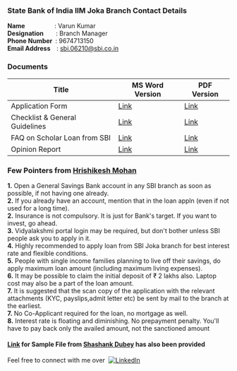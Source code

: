 
### State Bank of India IIM Joka Branch Contact Details

**Name**&emsp;&emsp;&emsp;&emsp;&ensp;&nbsp;: Varun Kumar 
<br/>**Designation**&emsp;&emsp;: Branch Manager
<br/>**Phone Number**&ensp;: 9674713150
<br/>**Email Address**&emsp;: sbi.06210@sbi.co.in

### Documents

| Title | MS Word Version | PDF Version |
|--|--|--|
| Application Form | [Link](https://1drv.ms/w/s!AuxhR8Xq6TYtg_w6MycX-JxbMrMSgA?e=HkZg0I) |[Link](/SBI_Loan_Documents/PDF_Version/APPLICATION-FORM.pdf) |
| Checklist & General Guidelines | [Link](https://1drv.ms/w/s!AuxhR8Xq6TYtg_w72ckn61b-pNEfhg?e=nbpLg9) |[Link](/SBI_Loan_Documents/PDF_Version/CHECKLIST-&-GENERAL-GUIDELINES.pdf) |
| FAQ on Scholar Loan from SBI | [Link](https://1drv.ms/w/s!AuxhR8Xq6TYtg_w89wc4LyPx1qULPA?e=XhSxt3) |[Link](/SBI_Loan_Documents/PDF_Version/FAQ-on-Scholar-Loan-from-SBI-IIM.pdf) |
| Opinion Report | [Link](https://1drv.ms/w/s!AuxhR8Xq6TYtg_w9xv_pxsvhphFXuw?e=rTahXU) |[Link](/SBI_Loan_Documents/PDF_Version/OPINION-REPORT.pdf) |

### Few Pointers from [Hrishikesh Mohan](https://www.linkedin.com/in/hrishikesh-mohan-k-p-04193116/)

**1.** Open a General Savings Bank account in any SBI branch as soon as possible, if not having one already. 
<br/>**2.** If you already have an account, mention that in the loan appln (even if not used for a long time).
<br/>**2.** Insurance is not compulsory. It is just for Bank's target. If you want to invest, go ahead.
<br/>**3.** Vidyalakshmi portal login may be required, but don't bother unless SBI people ask you to apply in it.
<br/>**4.** Highly recommended to apply loan from SBI Joka branch for best interest rate and flexible conditions.
<br/>**5.** People with single income families planning to live off their savings, do apply maximum loan amount (including maximum living expenses). 
<br/>**6.** It may be possible to claim the initial deposit of ₹ 2 lakhs also. Laptop cost may also be a part of the loan amount.
<br/>**7.** It is suggested that the scan copy of the application with the relevant attachments (KYC, payslips,admit letter etc) be sent by mail to the branch at the earliest.
<br/>**7.** No Co-Applicant required for the loan, no mortgage as well.
<br/>**8.** Interest rate is floating and diminishing. No prepayment penalty. You'll have to pay back only the availed amount, not the sanctioned amount

#### [Link](https://1drv.ms/w/s!AuxhR8Xq6TYtg_w-QPJA0PBHYQZnhQ?e=ahLym3) for Sample File from [Shashank Dubey](https://www.linkedin.com/in/shashankdube/) has also been provided

Feel free to connect with me over&nbsp; [![LinkedIn][linkedin-shield]][linkedin-url]

<!-- MARKDOWN LINKS & IMAGES -->
<!-- https://www.markdownguide.org/basic-syntax/#reference-style-links -->
[linkedin-shield]: https://img.shields.io/badge/-LinkedIn-black.svg?style=flat-square&logo=linkedin&colorB=00008b
[linkedin-url]: https://www.linkedin.com/in/abhishekray1/
[SBI-shield]: https://img.shields.io/badge/-SBI-black.svg?style=flat-square&logo=SBI&colorB=00008b

